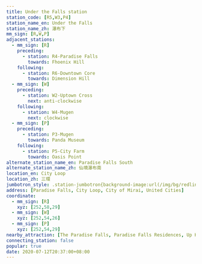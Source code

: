 ```yaml
---
title: Under the Falls station
station_code: [R5,W3,P4]
station_name_en: Under the Falls
station_name_zh: 瀑布下
mm_sign: [R,W,P]
adjacent_stations:
  - mm_sign: [R]
    preceding:
      - station: R4-Paradise Falls
        towards: Fhoenix Hill
    following:
      - station: R6-Downtown Core
        towards: Dimension Hill
  - mm_sign: [W]
    preceding:
      - station: W2-Uptown Cross
        next: anti-clockwise
    following:
      - station: W4-Mugen
        next: clockwise
  - mm_sign: [P]
    preceding:
      - station: P3-Mugen
        towards: Panda Museum
    following:
      - station: P5-City Farm
        towards: Oasis Point
alternate_station_name_en: Paradise Falls South
alternate_station_name_zh: 仙境瀑布南
location_en: City Loop
location_zh: 三環
jumbotron_style: .station-jumbotron{background-image:url(/img/bg/redline.png),url(/img/bg/waterfallline.png),url(/img/bg/pandaexpress.png);background-repeat:no-repeat;background-size:100% 10px;background-position:0 100px,0 130px,0 160px}
address: [Paradise Falls, City Loop, City of Mirai, United Cities]
coordinate:
  - mm_sign: [R]
    xyz: [252,58,29]
  - mm_sign: [W]
    xyz: [252,54,26]
  - mm_sign: [P]
    xyz: [252,54,29]
nearby_attraction: [The Paradise Falls, Paradise Falls Residences, Up House, Central Market]
connecting_station: false
popular: true
date: 2020-07-12T20:37:00+08:00
---
```


